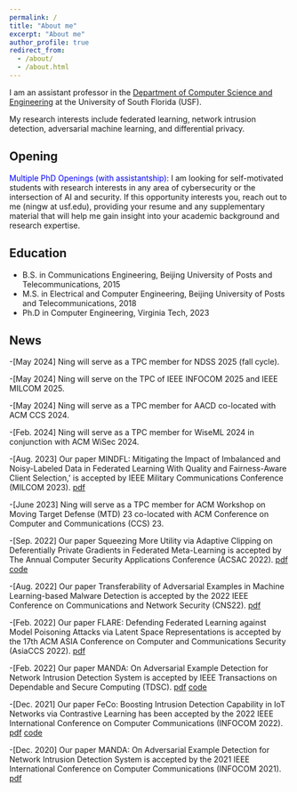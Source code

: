 ```yaml
---
permalink: /
title: "About me"
excerpt: "About me"
author_profile: true
redirect_from: 
  - /about/
  - /about.html
---
```


I am an assistant professor in the [Department of Computer Science and Engineering](https://www.usf.edu/engineering/cse/) at the University of South Florida (USF). 

My research interests include federated learning, network intrusion detection, adversarial machine learning, and differential privacy.



## Opening
<span style="color:blue">Multiple PhD Openings (with assistantship): </span> I am looking for self-motivated students with research interests in any area of cybersecurity or the intersection of AI and security. If this opportunity interests you, reach out to me (ningw at usf.edu), providing your resume and any supplementary material that will help me gain insight into your academic background and research expertise.


## Education
* B.S. in Communications Engineering, Beijing University of Posts and Telecommunications, 2015
* M.S. in Electrical and Computer Engineering, Beijing University of Posts and Telecommunications, 2018
* Ph.D in Computer Engineering, Virginia Tech, 2023


## News
-[May 2024] Ning will serve as a TPC member for NDSS 2025 (fall cycle).

-[May 2024] Ning will serve on the TPC of IEEE INFOCOM 2025 and IEEE MILCOM 2025.

-[May 2024] Ning will serve as a TPC member for AACD co-located with ACM CCS 2024.

-[Feb. 2024] Ning will serve as a TPC member for WiseML 2024 in conjunction with ACM WiSec 2024.

-[Aug. 2023] Our paper MINDFL: Mitigating the Impact of Imbalanced and Noisy-Labeled Data in Federated Learning With Quality and Fairness-Aware Client Selection,' is accepted by IEEE Military Communications Conference (MILCOM 2023). [pdf](http://ning-wang1.github.io/files/MINDFL.pdf)

-[June 2023] Ning will serve as a TPC member for ACM Workshop on Moving Target Defense (MTD) 23 co-located with ACM Conference on Computer and Communications (CCS) 23.

-[Sep. 2022] Our paper Squeezing More Utility via Adaptive Clipping on Deferentially Private Gradients in Federated Meta-Learning is accepted by The Annual Computer Security Applications Conference (ACSAC 2022). [pdf](http://ning-wang1.github.io/files/dp.pdf) [code](https://github.com/ning-wang1/DPFedMeta)

-[Aug. 2022] Our paper Transferability of Adversarial Examples in Machine Learning-based Malware Detection is accepted by the 2022 IEEE Conference on Communications and Network Security (CNS22). [pdf](http://ning-wang1.github.io/files/CNS.pdf)

-[Feb. 2022] Our paper FLARE: Defending Federated Learning against Model Poisoning Attacks via Latent Space Representations is accepted by the 17th ACM ASIA Conference on Computer and Communications Security (AsiaCCS 2022). [pdf](http://ning-wang1.github.io/files/flare.pdf)

-[Feb. 2022] Our paper MANDA: On Adversarial Example Detection for Network Intrusion Detection System is accepted by IEEE Transactions on Dependable and Secure Computing (TDSC). [pdf](http://ning-wang1.github.io/files/manda_journal.pdf) [code](https://github.com/ning-wang1/manda)

-[Dec. 2021] Our paper FeCo: Boosting Intrusion Detection Capability in IoT Networks via Contrastive Learning has been accepted by the 2022 IEEE International Conference on Computer Communications (INFOCOM 2022). [pdf](http://ning-wang1.github.io/files/feco.pdf) [code](https://github.com/ning-wang1/FeCo_federated-contrastive-learning)

-[Dec. 2020] Our paper MANDA: On Adversarial Example Detection for Network Intrusion Detection System is accepted by the 2021 IEEE International Conference on Computer Communications (INFOCOM 2021). [pdf](http://ning-wang1.github.io/files/manda.pdf)


